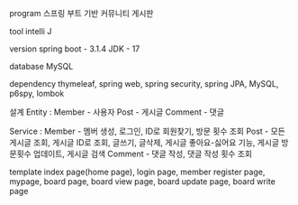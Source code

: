 program
  스프링 부트 기반 커뮤니티 게시판
  
tool
  intelli J

version
  spring boot - 3.1.4
  JDK - 17

database
  MySQL

dependency 
  thymeleaf, spring web, spring security, spring JPA, MySQL, p6spy, lombok

설계
Entity : Member - 사용자
         Post - 게시글
         Comment - 댓글

Service : Member - 멤버 생성, 로그인, ID로 회원찾기, 방문 횟수 조회
          Post - 모든 게시글 조회, 게시글 ID로 조회, 글쓰기, 글삭제, 게시글 좋아요-싫어요 기능, 게시글 방문횟수 업데이트, 게시글 검색
          Comment - 댓글 작성, 댓글 작성 횟수 조회

template
  index page(home page), login page, member register page, mypage, board page, board view page, board update page,
  board write page
